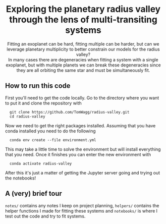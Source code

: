 <h1 align="center">Exploring the planetary radius valley through the lens of multi-transiting systems</h1>
<p align="center">Fitting an exoplanet can be hard, fitting multiple can be harder, but can we leverage planetary multiplicity to better constrain our models for the radius valley?<br>
In many cases there are degeneracies when fitting a system with a single exoplanet, but with multiple planets we can break these degeneracies since they are all orbiting the same star and must be simultaneously fit.</p>

## How to run this code
First you'll need to get the code locally. Go to the directory where you want to put it and clone the repository with
```
  git clone https://github.com/TomWagg/radius-valley.git
  cd radius-valley
```
Now we need to get the right packages installed. Assuming that you have conda installed you need to do the following
```
  conda env create --file environment.yml
```
This may take a little time to solve the environment but will install everything that you need. Once it finishes you can enter the new environment with
```
  conda activate radius-valley
```
After this it's just a matter of getting the Jupyter server going and trying out the notebooks!

## A (very) brief tour
`notes/` contains any notes I keep on project planning, `helpers/` contains the helper functions I made for fitting these systems and `notebooks/` is where I test out the code and try to fit systems.

